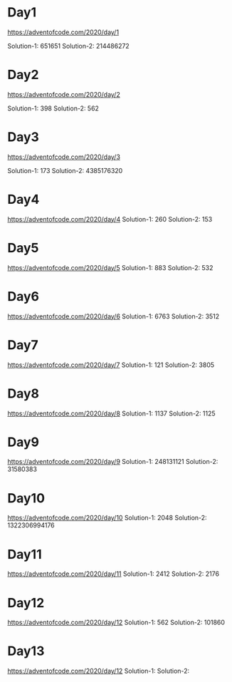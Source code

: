 # Day1

https://adventofcode.com/2020/day/1

Solution-1: 651651
Solution-2: 214486272

# Day2

https://adventofcode.com/2020/day/2

Solution-1: 398
Solution-2: 562

# Day3

https://adventofcode.com/2020/day/3

Solution-1: 173
Solution-2: 4385176320

# Day4

https://adventofcode.com/2020/day/4
Solution-1: 260
Solution-2: 153

# Day5

https://adventofcode.com/2020/day/5
Solution-1: 883
Solution-2: 532

# Day6

https://adventofcode.com/2020/day/6
Solution-1: 6763
Solution-2: 3512

# Day7

https://adventofcode.com/2020/day/7
Solution-1: 121
Solution-2: 3805

# Day8

https://adventofcode.com/2020/day/8
Solution-1: 1137
Solution-2: 1125

# Day9

https://adventofcode.com/2020/day/9
Solution-1: 248131121
Solution-2: 31580383

# Day10

https://adventofcode.com/2020/day/10
Solution-1: 2048
Solution-2: 1322306994176

# Day11

https://adventofcode.com/2020/day/11
Solution-1: 2412
Solution-2: 2176

# Day12

https://adventofcode.com/2020/day/12
Solution-1: 562
Solution-2: 101860

# Day13

https://adventofcode.com/2020/day/12
Solution-1: 
Solution-2: 







